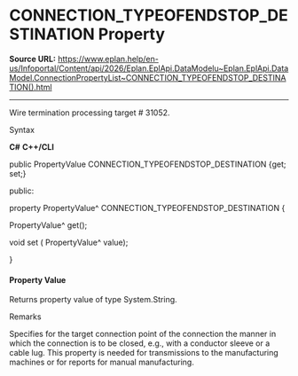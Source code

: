 # CONNECTION_TYPEOFENDSTOP_DESTINATION Property

**Source URL:** https://www.eplan.help/en-us/Infoportal/Content/api/2026/Eplan.EplApi.DataModelu~Eplan.EplApi.DataModel.ConnectionPropertyList~CONNECTION_TYPEOFENDSTOP_DESTINATION().html

---

Wire termination processing target # 31052.

Syntax

**C#**
**C++/CLI**


public PropertyValue CONNECTION_TYPEOFENDSTOP_DESTINATION {get; set;}

public:

property PropertyValue^ CONNECTION_TYPEOFENDSTOP_DESTINATION {

   PropertyValue^ get();

   void set (    PropertyValue^ value);

}


#### Property Value

Returns property value of type System.String.

Remarks

Specifies for the target connection point of the connection the manner in which the connection is to be closed, e.g., with a conductor sleeve or a cable lug. This property is needed for transmissions to the manufacturing machines or for reports for manual manufacturing.
